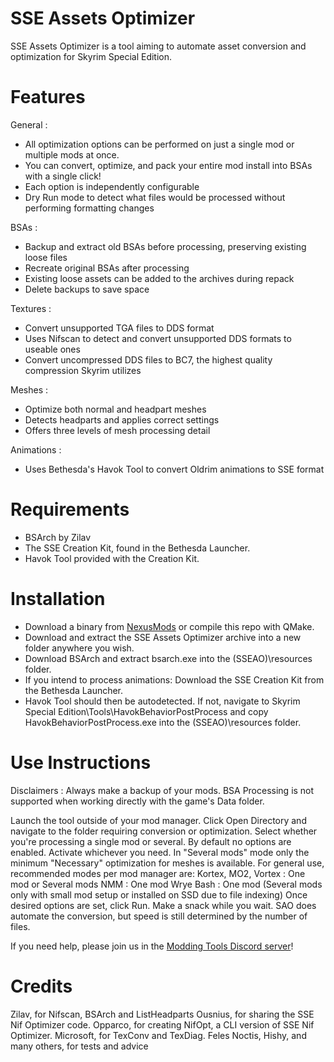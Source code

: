 # SSE Assets Optimizer


SSE Assets Optimizer is a tool aiming to automate asset conversion and optimization for Skyrim Special Edition. 

# Features

General :

*    All optimization options can be performed on just a single mod or multiple mods at once.
*    You can convert, optimize, and pack your entire mod install into BSAs with a single click!
*    Each option is independently configurable
*    Dry Run mode to detect what files would be processed without performing formatting changes



BSAs :

*    Backup and extract old BSAs before processing, preserving existing loose files
*    Recreate original BSAs after processing
*    Existing loose assets can be added to the archives during repack
*    Delete backups to save space


Textures :

*    Convert unsupported TGA files to DDS format
*    Uses Nifscan to detect and convert unsupported DDS formats to useable ones
*    Convert uncompressed DDS files to BC7, the highest quality compression Skyrim utilizes


Meshes :

*    Optimize both normal and headpart meshes
*    Detects headparts and applies correct settings
*    Offers three levels of mesh processing detail


Animations :

*    Uses Bethesda's Havok Tool to convert Oldrim animations to SSE format




# Requirements

* BSArch by Zilav
* The SSE Creation Kit, found in the Bethesda Launcher.
* Havok Tool provided with the Creation Kit.



# Installation

*    Download a binary from [NexusMods](https://www.nexusmods.com/skyrimspecialedition/mods) or compile this repo with QMake.
*    Download and extract the SSE Assets Optimizer archive into a new folder anywhere you wish.
*    Download BSArch and extract bsarch.exe into the (SSEAO)\resources folder.
*    If you intend to process animations: Download the SSE Creation Kit from the Bethesda Launcher.
*    Havok Tool should then be autodetected. If not, navigate to Skyrim Special Edition\Tools\HavokBehaviorPostProcess and copy HavokBehaviorPostProcess.exe into the (SSEAO)\resources folder.



# Use Instructions

Disclaimers :
Always make a backup of your mods.
BSA Processing is not supported when working directly with the game's Data folder.

Launch the tool outside of your mod manager.
Click Open Directory and navigate to the folder requiring conversion or optimization.
Select whether you're processing a single mod or several.
By default no options are enabled. Activate whichever you need. In "Several mods" mode only the minimum "Necessary" optimization for meshes is available.
For general use, recommended modes per mod manager are:
    Kortex, MO2, Vortex : One mod or Several mods
    NMM : One mod
    Wrye Bash : One mod (Several mods only with small mod setup or installed on SSD due to file indexing)
    Once desired options are set, click Run.
    Make a snack while you wait. SAO does automate the conversion, but speed is still determined by the number of files.



If you need help, please join us in the [Modding Tools Discord server](https://discordapp.com/invite/mraruus)!



# Credits

Zilav, for Nifscan, BSArch and ListHeadparts
Ousnius, for sharing the SSE Nif Optimizer code.
Opparco, for creating NifOpt, a CLI version of SSE Nif Optimizer.
Microsoft, for TexConv and TexDiag.
Feles Noctis, Hishy, and many others, for tests and advice
